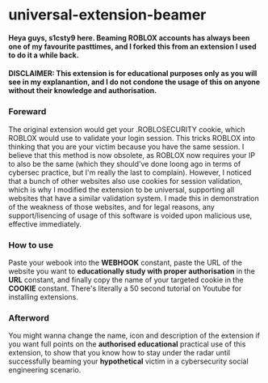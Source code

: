 # universal-extension-beamer
#### Heya guys, s1csty9 here. Beaming ROBLOX accounts has always been one of my favourite pasttimes, and I forked this from an extension I used to do it a while back.

#### DISCLAIMER: This extension is for educational purposes only as you will see in my explanantion, and I do not condone the usage of this on anyone without their knowledge and authorisation.

### Foreward
The original extension would get your .ROBLOSECURITY cookie, which ROBLOX would use to validate your login session. This tricks ROBLOX into thinking that you are your victim because you have the same session. I believe that this method is now obsolete, as ROBLOX now requires your IP to also be the same (which they should've done loong ago in terms of cybersec practice, but I'm really the last to complain). However, I noticed that a bunch of other websites also use cookies for session validation, which is why I modified the extension to be universal, supporting all websites that have a similar validation system. I made this in demonstration of the weakness of those websites, and for legal reasons, any support/lisencing of usage of this software is voided upon malicious use, effective immediately.

### How to use
Paste your webook into the <strong>WEBHOOK</strong> constant, paste the URL of the website you want to <strong>educationally study with proper authorisation</strong> in the <strong>URL</strong> constant, and finally copy the name of your targeted cookie in the <strong>COOKIE</strong> constant. There's literally a 50 second tutorial on Youtube for installing extensions.

### Afterword
You might wanna change the name, icon and description of the extension if you want full points on the <strong>authorised educational</strong> practical use of this extension, to show that you know how to stay under the radar until successfully beaming your <strong>hypothetical</strong> victim in a cybersecurity social engineering scenario.
